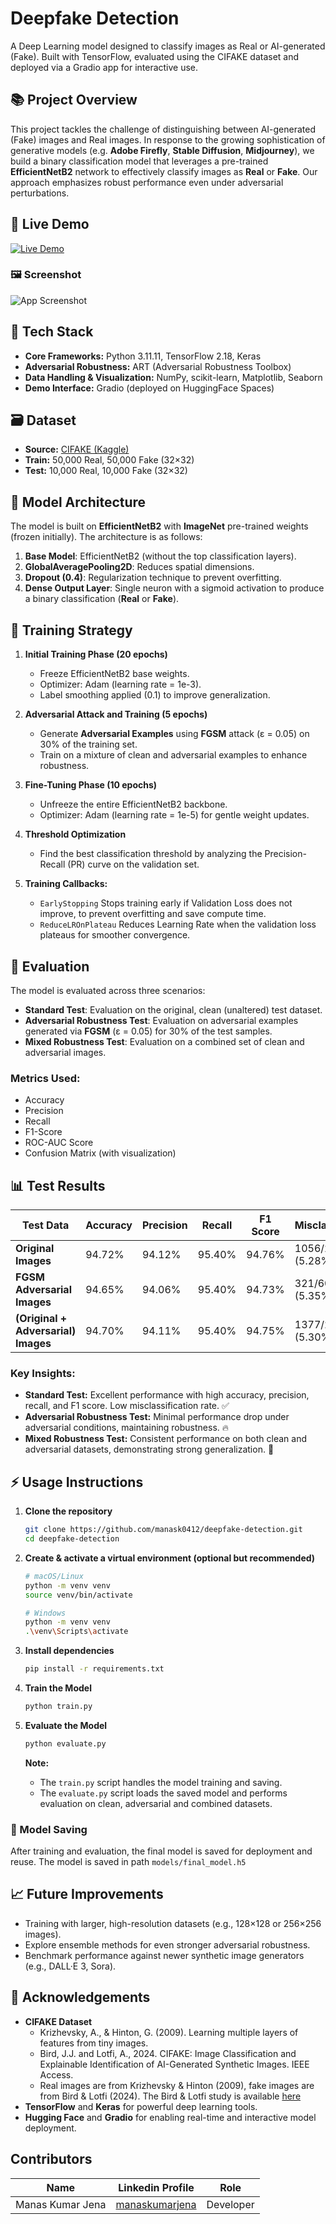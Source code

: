 # **Deepfake Detection**

A Deep Learning model designed to classify images as Real or AI-generated (Fake). Built with TensorFlow, evaluated using the CIFAKE dataset and deployed via a Gradio app for interactive use.

## 📚 Project Overview

This project tackles the challenge of distinguishing between AI-generated (Fake) images and Real images. In response to the growing sophistication of generative models (e.g. **Adobe Firefly**, **Stable Diffusion**, **Midjourney**), we build a binary classification model that leverages a pre-trained **EfficientNetB2** network to effectively classify images as **Real** or **Fake**. Our approach emphasizes robust performance even under adversarial perturbations.

## 🔗 Live Demo

[![Live Demo](https://img.shields.io/badge/Live%20Demo-On%20HuggingFace-blue?style=flat-square&logo=huggingface)](https://huggingface.co/spaces/manas0412/deepfake-detection)

### 🖼️ Screenshot

![App Screenshot](results/demo_screenshot.png)

## 🧰 Tech Stack

- **Core Frameworks:** Python 3.11.11, TensorFlow 2.18, Keras
- **Adversarial Robustness:** ART (Adversarial Robustness Toolbox)
- **Data Handling & Visualization:** NumPy, scikit-learn, Matplotlib, Seaborn
- **Demo Interface:** Gradio (deployed on HuggingFace Spaces)

## 🗃️ Dataset

- **Source:** [CIFAKE (Kaggle)](https://www.kaggle.com/datasets/birdy654/cifake-real-and-ai-generated-synthetic-images)
- **Train:** 50,000 Real, 50,000 Fake (32×32)
- **Test:** 10,000 Real, 10,000 Fake (32×32)

## 🧠 Model Architecture

The model is built on **EfficientNetB2** with **ImageNet** pre-trained weights (frozen initially). The architecture is as follows:

1. **Base Model**: EfficientNetB2 (without the top classification layers).
2. **GlobalAveragePooling2D**: Reduces spatial dimensions.
3. **Dropout (0.4)**: Regularization technique to prevent overfitting.
4. **Dense Output Layer**: Single neuron with a sigmoid activation to produce a binary classification (**Real** or **Fake**).

## 🚀 Training Strategy

1. **Initial Training Phase (20 epochs)**

   - Freeze EfficientNetB2 base weights.
   - Optimizer: Adam (learning rate = 1e-3).
   - Label smoothing applied (0.1) to improve generalization.

2. **Adversarial Attack and Training (5 epochs)**

   - Generate **Adversarial Examples** using **FGSM** attack (ε = 0.05) on 30% of the training set.
   - Train on a mixture of clean and adversarial examples to enhance robustness.

3. **Fine-Tuning Phase (10 epochs)**

   - Unfreeze the entire EfficientNetB2 backbone.
   - Optimizer: Adam (learning rate = 1e-5) for gentle weight updates.

4. **Threshold Optimization**

   - Find the best classification threshold by analyzing the Precision-Recall (PR) curve on the validation set.

5. **Training Callbacks:**
   - `EarlyStopping` Stops training early if Validation Loss does not improve, to prevent overfitting and save compute time.
   - `ReduceLROnPlateau` Reduces Learning Rate when the validation loss plateaus for smoother convergence.

## 🧪 Evaluation

The model is evaluated across three scenarios:

- **Standard Test**: Evaluation on the original, clean (unaltered) test dataset.
- **Adversarial Robustness Test**: Evaluation on adversarial examples generated via **FGSM** (ε = 0.05) for 30% of the test samples.
- **Mixed Robustness Test**: Evaluation on a combined set of clean and adversarial images.

### Metrics Used:

- Accuracy
- Precision
- Recall
- F1-Score
- ROC-AUC Score
- Confusion Matrix (with visualization)

## 📊 Test Results

| Test Data                           | Accuracy | Precision | Recall | F1 Score | Misclassifications | AUC    |
| ----------------------------------- | -------- | --------- | ------ | -------- | ------------------ | ------ |
| **Original Images**                 | 94.72%   | 94.12%    | 95.40% | 94.76%   | 1056/20000 (5.28%) | 0.9872 |
| **FGSM Adversarial Images**         | 94.65%   | 94.06%    | 95.40% | 94.73%   | 321/6000 (5.35%)   | 0.9870 |
| **(Original + Adversarial) Images** | 94.70%   | 94.11%    | 95.40% | 94.75%   | 1377/26000 (5.30%) | 0.9871 |

### Key Insights:

- **Standard Test:** Excellent performance with high accuracy, precision, recall, and F1 score. Low misclassification rate. ✅
- **Adversarial Robustness Test:** Minimal performance drop under adversarial conditions, maintaining robustness. 🔥
- **Mixed Robustness Test:** Consistent performance on both clean and adversarial datasets, demonstrating strong generalization. 💪

## ⚡ Usage Instructions

1. **Clone the repository**

   ```bash
   git clone https://github.com/manask0412/deepfake-detection.git
   cd deepfake-detection
   ```

2. **Create & activate a virtual environment (optional but recommended)**

   ```bash
   # macOS/Linux
   python -m venv venv
   source venv/bin/activate

   # Windows
   python -m venv venv
   .\venv\Scripts\activate
   ```

3. **Install dependencies**
   ```bash
   pip install -r requirements.txt
   ```
4. **Train the Model**
   ```bash
   python train.py
   ```
5. **Evaluate the Model**
   ```bash
   python evaluate.py
   ```
   **Note:**
   - The `train.py` script handles the model training and saving.
   - The `evaluate.py` script loads the saved model and performs evaluation on clean, adversarial and combined datasets.

### 💾 Model Saving

After training and evaluation, the final model is saved for deployment and reuse. The model is saved in path `models/final_model.h5`

## 📈 Future Improvements

- Training with larger, high-resolution datasets (e.g., 128×128 or 256×256 images).
- Explore ensemble methods for even stronger adversarial robustness.
- Benchmark performance against newer synthetic image generators (e.g., DALL·E 3, Sora).

## 🤝 Acknowledgements

- **CIFAKE Dataset**
  - Krizhevsky, A., & Hinton, G. (2009). Learning multiple layers of features from tiny images.
  - Bird, J.J. and Lotfi, A., 2024. CIFAKE: Image Classification and Explainable Identification of AI-Generated Synthetic Images. IEEE Access.
  - Real images are from Krizhevsky & Hinton (2009), fake images are from Bird & Lotfi (2024). The Bird & Lotfi study is available [here](https://ieeexplore.ieee.org/abstract/document/10409290)
- **TensorFlow** and **Keras** for powerful deep learning tools.
- **Hugging Face** and **Gradio** for enabling real-time and interactive model deployment.

## Contributors

| Name             | Linkedin Profile                                               | Role      |
| ---------------- | -------------------------------------------------------------- | --------- |
| Manas Kumar Jena | [manaskumarjena](https://www.linkedin.com/in/manas-kumar-jena) | Developer |
